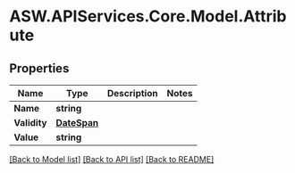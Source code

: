 
# ASW.APIServices.Core.Model.Attribute

## Properties

Name | Type | Description | Notes
------------ | ------------- | ------------- | -------------
**Name** | **string** |  | 
**Validity** | [**DateSpan**](DateSpan.md) |  | 
**Value** | **string** |  | 

[[Back to Model list]](../README.md#documentation-for-models)
[[Back to API list]](../README.md#documentation-for-api-endpoints)
[[Back to README]](../README.md)

